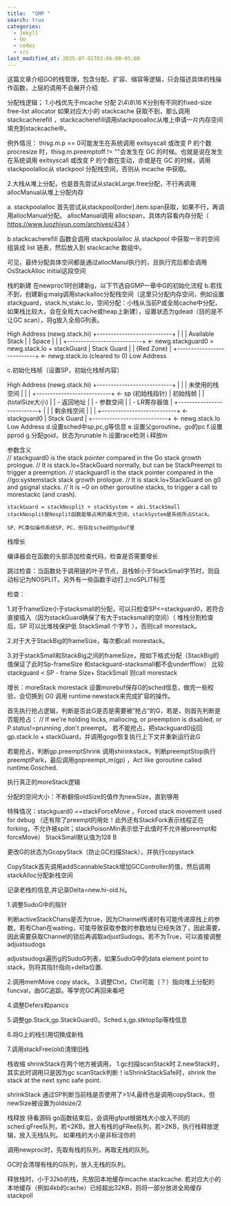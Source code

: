 ```yaml
---
title:  "GMP "
search: true
categories:
  - Jekyll
  - Go
  - codes
  - src
last_modified_at: 2025-07-01T03:06:00-05:00
---
```

这篇文章介绍GO的栈管理，包含分配、扩容、缩容等逻辑，只会描述具体的栈操作函数，上层的调用不会展开介绍

分配栈逻辑；
1.小栈优先于mcache 分配
2\4\8\16 K分别有不同的fixed-size free-list allocator
如果对应大小的 stackcache 获取不到，那么调用 stackcacherefill ，stackcacherefill调用stackpooalloc从堆上申请一片内存空间填充到stackcache中。

例外情况： thisg.m.p == 0可能发生在系统调用 exitsyscall 或改变 P 的个数 procresize 时，thisg.m.preemptoff != ""会发生在 GC 的时候。也就是说在发生在系统调用 exitsyscall 或改变 P 的个数在变动，亦或是在 GC 的时候，调用stackpoolalloc从 stackpool 分配栈空间，否则从 mcache 中获取。


2.大栈从堆上分配，也是首先尝试从stackLarge.free分配，不行再调用allocManual从堆上分配内存


a. stackpoolalloc
 首先尝试从stackpool[order].item.span获取，如果不行，再调用allocManual分配。
  allocManual调用 allocspan，具体内容看内存分配（ https://www.luozhiyun.com/archives/434 ）

b.stackcacherefill 函数会调用 stackpoolalloc 从 stackpool 中获取一半的空间组装成 list 链表，然后放入到 stackcache 数组中。

可见，最终分配具体空间都是通过allocManul执行的，且执行完后都会调用OsStackAlloc initial这段空间

栈的新建
在newproc1时创建新g，以下节选自GMP一章中G的初始化流程
 b.若找不到，创建新g:malg调用stackalloc分配栈空间（这里只分配内存空间，例如设置stackguard，stack.hi,stakc.lo，空间分配：小栈从当前P或全局cache中分配，如果栈比较大，会在全局大cache或heap上新建），设置状态为gdead（目的是不让GC scan），将g放入全局G列表。


 High Address (newg.stack.hi)
+---------------------------+
|                           |
|      Available Stack     |
|         Space             |
|                           |
+---------------------------+ <- newg.stackguard0 = newg.stack.lo + stackGuard
|      Stack Guard          |
|      (Red Zone)           |
+---------------------------+ <- newg.stack.lo (cleared to 0)
Low Address

c.初始化栈帧（设置SP，初始化栈帧内容）

High Address (newg.stack.hi)
+---------------------------+
|                           |
|      未使用的栈空间        |
|                           |
+---------------------------+ <- sp (初始栈指针)
|     初始栈帧              |
|   (totalSize大小)         |
|   - 返回地址              |
|   - 参数空间              |
|   - LR寄存器值            |
+---------------------------+
|                           |
|      剩余栈空间           |
|                           |
+---------------------------+ <- stackguard0
|      Stack Guard          |
+---------------------------+ <- newg.stack.lo
Low Address
d.设置sched中sp,pc,g等信息
e.设置父goroutine，go的pc
f.设置pprod
g.分配goid，状态为runable
h.设置race检测
i.释放m

参数含义	
    // stackguard0 is the stack pointer compared in the Go stack growth prologue.
	// It is stack.lo+StackGuard normally, but can be StackPreempt to trigger a preemption.
	// stackguard1 is the stack pointer compared in the //go:systemstack stack growth prologue.
	// It is stack.lo+StackGuard on g0 and gsignal stacks.
	// It is ~0 on other goroutine stacks, to trigger a call to morestackc (and crash).

	stackGuard = stackNosplit + stackSystem + abi.StackSmall
    stackNosplit是Nosplit函数能够占用的最大空间，stackSystem是系统所占Stack。

	SP、PC类似操作系统SP、PC，但存在sched的gobuf里

栈增长

编译器会在函数的头部添加检查代码，检查是否需要增长

跳过检查：当函数处于调用链的叶子节点，且栈帧小于StackSmall字节时，则自动标记为NOSPLIT。另外有一些函数手动打上noSPLIT标签

检查：

1.对于frameSize小于stacksmall的分配，可以只检查SP<=stackguard0，若符合直接插入（因为stackGuard确保了有大于stacksmall的空间）（
堆栈分割检查后，SP 可以比堆栈保护低 StackSmall 个字节
），否则call morestack。

2.对于大于StackBig的frameSize，每次都call morestack。

3.对于stackSmall和StackBig之间的frameSize，按如下格式分配（StackBig的值保证了此时Sp-frameSize 和stackguard-stacksmall都不会underfflow）
比较stackguard < SP - frame Size+ StackSmall 则call morestack

增长：moreStack
morestack 设置morebuf保存G的sched信息，做完一些校验，会切换到 G0 调用 runtime·newstack来完成扩容的操作。


首先执行抢占逻辑，判断是否此G是否是需要被”抢占“的G，若是，则首先判断是否能抢占：
	// If we're holding locks, mallocing, or preemption is disabled, or P.status!=prunning ,don't preempt。
若不能抢占，把stackguard0设回 gp.stack.lo + stackGuard，并调用gogo恢复执行上下文并重新运行此G

若能抢占，判断gp.preemptShrink 调用shirinkstack，判断preemptStop执行preemptPark，最后调用gopreempt_m(gp) ，Act like goroutine called runtime.Gosched.

执行真正的moreStack逻辑

分配的空间大小：不断翻倍oldSize的值作为newSize，直到够用

特殊情况：stackguard0 ==stackForceMove ，Forced stack movement used for debug （还有除了preempt的用处！此外还有StackFork表示线程正在forking，不允许被split；stackPoisonMin表示低于此值时不允许被preempt和forceMove）
StackSmall默认值为128 B

更改G的状态为GcopyStack（防止GC扫描Stack），并执行copystack

CopyStack首先调用addScannableStack增加GCController的值，然后调用stackAlloc分配新栈空间

记录老栈的信息,并记录Delta=new.hi-old.hi。

1.调整SudoG中的指针

判断activeStackChans是否为true，因为Channel传递时有可能传递原栈上的参数，若有Chan在waiting，可能导致获取参数时参数地址已经失效了，因此需要，因此需要获取Channel的锁后再调取adjustSudogs。若不为True，可以直接调整adjustsudogs

adjustsudogs遍历g的SudoG列表，如果SudoG中的data element point to stack，则将其指针指向+delta位置.

2.调用memMove copy stack。
3.调整Ctxt，Ctxt可能（？）指向堆上分配的funcval，由GC追踪。等学完GC再回来看吧

4.调整Defers和panics

5.调整gp.Stack,gp.StackGuard0，Sched.s,gp.stktopSp等栈信息

6.将G上的栈引用切换成新栈

7.调用stackFree(old)清理旧栈


栈收缩
shrinkStack在两个地方被调用，
1.gc扫描scanStack时
2.newStack时，其实此时调用只是因为gc scanStack判断！isShrinkStackSafe时，shrink the stack at the next sync safe point.

shrinkStack 通过SP判断当前栈是否使用了>1/4,最终也是调用copyStack，但newSize被设置为oldsize/2

栈释放
待看源码
go函数结束后，会调用gfput根据栈大小放入不同的sched.gFree队列，若<2KB，放入有栈的gFRee队列，若>2KB，执行栈释放逻辑，放入无栈队列。
如果栈的大小是非标注你的

调用newproc时，先取有栈的队列，再取无栈的队列。

GC时会清理有栈的G队列，放入无栈的队列。

释放栈时，小于32kb的栈，先放回本地缓存mcache.stackcache. 若对应大小的本地缓存（例如4kb的cache）已经超出32KB，则将一部分放进全局缓存stackpoll
